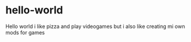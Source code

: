 # hello-world
Hello world i like pizza and play videogames
but i also like creating mi own mods for games
